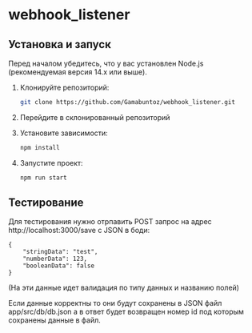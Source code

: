 # webhook_listener

## Установка и запуск

Перед началом убедитесь, что у вас установлен Node.js (рекомендуемая версия 14.x или выше).

1. Клонируйте репозиторий:

   ```bash
   git clone https://github.com/Gamabuntoz/webhook_listener.git
   
2. Перейдите в склонированный репозиторий
3. Установите зависимости:

   ```bash
   npm install

4. Запустите проект:

    ```bash
   npm run start

## Тестирование

Для тестирования нужно отрпавить POST запрос на адрес http://localhost:3000/save с JSON в боди:

    {
        "stringData": "test",
        "numberData": 123,
        "booleanData": false
    }

(На эти данные идет валидация по типу данных и названию полей)

Если данные корректны то они будут сохранены в JSON файл app/src/db/db.json 
    а в ответ будет возвращен номер id под которым сохранены данные в файл.